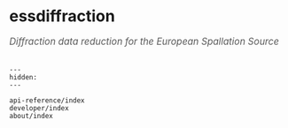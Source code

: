 # **ess**diffraction

<span style="font-size:1.2em;font-style:italic;color:#5a5a5a">
  Diffraction data reduction for the European Spallation Source
  </br></br>
</span>

```{toctree}
---
hidden:
---

api-reference/index
developer/index
about/index
```
